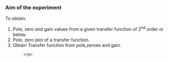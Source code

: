 ### Aim of the experiment
<p>
				To obtain:
				<ol>
					<li>Pole, zero and gain values from a given transfer function of 2<sup>nd</sup> order or below.</li>
					<li>Pole, zero plot of a transfer function.</li>
					<li>Obtain Transfer function from pole,zeroes and gain.</li>
				</ol>

			</p>
